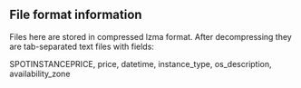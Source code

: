 ## File format information
Files here are stored in compressed lzma format.
After decompressing they are tab-separated text files with fields:

SPOTINSTANCEPRICE, price, datetime, instance_type, os_description, availability_zone
